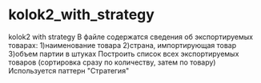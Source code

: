 # kolok2_with_strategy
kolok2 with strategy
В файле содержатся сведения об экспортируемых товарах: 
1)наименование товара 
2)страна, импортирующая товар
3)объем партии в штуках
Построить список всех экспортируемых товаров (сортировка сразу по количеству, затем по товару)
Используется паттерн "Стратегия"
